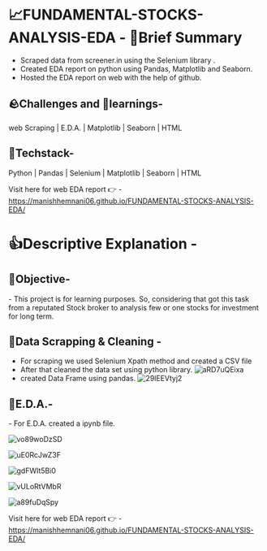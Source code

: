 <h1>
 📈FUNDAMENTAL-STOCKS-ANALYSIS-EDA - 📑Brief Summary
</h1>

- Scraped data from screener.in using the Selenium library .
- Created EDA report on python using Pandas, Matplotlib and Seaborn.
- Hosted the EDA report on web with the help of github.

<h2>
 🪨Challenges and 🧠learnings-
</h2>
 web Scraping | E.D.A. | Matplotlib | Seaborn | HTML 
 
 <h2>
 🤖Techstack-
</h2>
Python | Pandas | Selenium | Matplotlib | Seaborn | HTML
 
 Visit here for web EDA report 👉 - https://manishhemnani06.github.io/FUNDAMENTAL-STOCKS-ANALYSIS-EDA/
 
 <h1>
 👍Descriptive Explanation - 
</h1>

<h2> 
  🥅Objective-
</h2>
- This project is for learning purposes. So, considering that got this task from a reputated Stock broker to analysis few or one stocks for investment for long term.

<h2> 
  🔡Data Scrapping & Cleaning -
</h2>

- For scraping we used Selenium Xpath method and created a CSV file 
- After that cleaned the data set using python library.
![aRD7uQEixa](https://user-images.githubusercontent.com/116347164/232291787-99943842-1052-41d2-97c6-fb39f94e715f.png)
- created Data Frame using pandas.
![29lEEVtyj2](https://user-images.githubusercontent.com/116347164/232291900-028e8ab6-7770-48c7-8e97-dc3c78f44e72.png)

<h2> 
  📑E.D.A.-
</h2>
 - For E.D.A. created a ipynb file.
 
![vo89woDzSD](https://user-images.githubusercontent.com/116347164/232292125-da92a0c0-e50d-4128-9f31-67f19487a109.png)

![uE0RcJwZ3F](https://user-images.githubusercontent.com/116347164/232292395-89242f49-54b0-430c-88a0-1e8f61a2e30c.png)

![gdFWIt5Bi0](https://user-images.githubusercontent.com/116347164/232292528-d340760a-c818-4ffa-b3cc-7ed899abb8eb.png)

![vULoRtVMbR](https://user-images.githubusercontent.com/116347164/232292712-59947966-35b1-4c1d-9af3-df8540ad7a02.png)

![a89fuDqSpy](https://user-images.githubusercontent.com/116347164/232292824-ffce1ee0-d251-4d15-aaaa-b706a83a1d68.png)

 Visit here for web EDA report 👉 - https://manishhemnani06.github.io/FUNDAMENTAL-STOCKS-ANALYSIS-EDA/



























